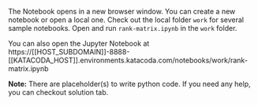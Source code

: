 The Notebook opens in a new browser window. You can create a new notebook or open a local one. Check out the local folder `work` for several sample notebooks. Open and run `rank-matrix.ipynb` in the `work` folder.

You can also open the Jupyter Notebook at https://[[HOST_SUBDOMAIN]]-8888-[[KATACODA_HOST]].environments.katacoda.com/notebooks/work/rank-matrix.ipynb

**Note:**
There are placeholder(s) to write python code. If you need any help, you can checkout solution tab.